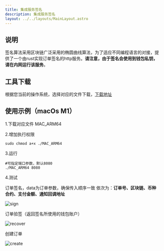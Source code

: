 ```yaml
---
title: 集成服务签名
description: 集成服务签名
layout: ../../layouts/MainLayout.astro
---
```


## 说明
签名算法采用区块链广泛采用的椭圆曲线算法，为了适应不同编程语言的对接，提供了一个由rust实现订单签名的http服务。**请注意，由于签名会使用到钱包私钥，请在内网运行该服务**。

## 工具下载
根据您当前的操作系统，选择对应的文件下载，[下载地址](https://github.com/nulls-network/sign-order-service/releases)

## 使用示例（macOs M1）
1.下载对应文件 MAC_ARM64

2.增加执行权限
```code
sudo chmod a+x ./MAC_ARM64
```

3.运行
```code
#可指定端口参数，默认8080
./MAC_ARM64 8080
```

4.测试      

订单签名，data为订单参数，确保传入顺序一致
依次为：**订单号、区块链、币种合约、支付金额、通知回调地址**  

![sign](/sign.png)

订单验签（返回签名所使用的钱包账户）    
    
![recover](/recover.png)

创建订单

![create](/order.png)



